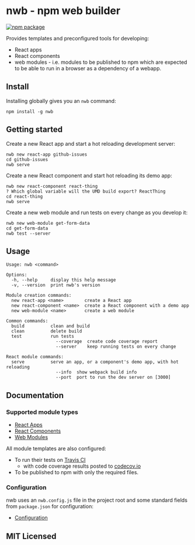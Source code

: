 # nwb - npm web builder

[![npm package][npm-badge]][npm]

Provides templates and preconfigured tools for developing:

* React apps
* React components
* web modules - i.e. modules to be published to npm which are expected to be able to run in a browser as a dependency of a webapp.

## Install

Installing globally gives you an `nwb` command:

```
npm install -g nwb
```

## Getting started

Create a new React app and start a hot reloading development server:

```
nwb new react-app github-issues
cd github-issues
nwb serve
```

Create a new React component and start hot reloading its demo app:

```
nwb new react-component react-thing
? Which global variable will the UMD build export? ReactThing
cd react-thing
nwb serve
```

Create a new web module and run tests on every change as you develop it:

```
nwb new web-module get-form-data
cd get-form-data
nwb test --server
```

## Usage

```
Usage: nwb <command>

Options:
  -h, --help     display this help message
  -v, --version  print nwb's version

Module creation commands:
  new react-app <name>        create a React app
  new react-component <name>  create a React component with a demo app
  new web-module <name>       create a web module

Common commands:
  build          clean and build
  clean          delete build
  test           run tests
                   --coverage  create code coverage report
                   --server    keep running tests on every change

React module commands:
  serve          serve an app, or a component's demo app, with hot reloading
                   --info  show webpack build info
                   --port  port to run the dev server on [3000]
```

## Documentation

### Supported module types

* [React Apps](/docs/ReactApps.md)
* [React Components](/docs/ReactComponents.md)
* [Web Modules](/docs/WebModules.md)

All module templates are also configured:

* To run their tests on [Travis CI](https://travis-ci.org/)
  * with code coverage results posted to [codecov.io](https://codecov.io/)
* To be published to npm with only the required files.

### Configuration

nwb uses an `nwb.config.js` file in the project root and some standard fields from `package.json` for configuration:

* [Configuration](/docs/Configuration.md)

## MIT Licensed

[npm-badge]: https://img.shields.io/npm/v/nwb.svg
[npm]: https://www.npmjs.org/package/nwb
